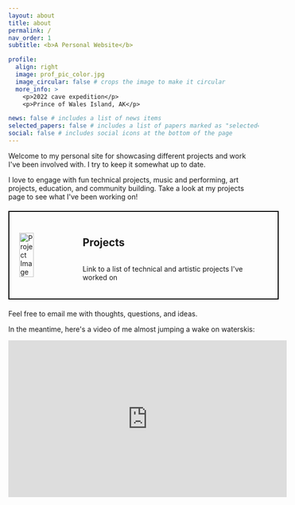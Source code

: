 ```yaml
---
layout: about
title: about
permalink: /
nav_order: 1
subtitle: <b>A Personal Website</b>

profile:
  align: right
  image: prof_pic_color.jpg
  image_circular: false # crops the image to make it circular
  more_info: >
    <p>2022 cave expedition</p>
    <p>Prince of Wales Island, AK</p>

news: false # includes a list of news items
selected_papers: false # includes a list of papers marked as "selected={true}"
social: false # includes social icons at the bottom of the page
---
```


Welcome to my personal site for showcasing different projects and work I've been involved with. I try to keep it somewhat up to date.

I love to engage with fun technical projects, music and performing, art projects, education, and community building. Take a look at my projects page to see what I've been working on!

<!-- Add your box link with photo and side-by-side text here -->
<div class="clickable-box" style="border: 2px solid #000; width: 500px; display: flex; align-items: center; padding: 20px; margin: 20px auto;">
  <a href="/projects/" style="text-decoration: none; color: inherit; display: flex; align-items: center; width: 100%;">
    <img src="{{ 'assets/img/chip_manifold/img_0098.jpg' }}" alt="Project Image" style="width: 25%; height: auto;">
    <div style="margin-left: 10px; display: flex; flex-direction: column; text-align: left; justify-content: center;">
      <h2>Projects</h2>
      <p>Link to a list of technical and artistic projects I've worked on</p>
    </div>
  </a>
</div>

Feel free to email me with thoughts, questions, and ideas.

In the meantime, here's a video of me almost jumping a wake on waterskis:

<iframe width="560" height="315" src="https://www.youtube.com/embed/vtW8IK8OhrQ?si=20MKNpozV0iJmtlr" title="YouTube video player" frameborder="0" allow="accelerometer; autoplay; clipboard-write; encrypted-media; gyroscope; picture-in-picture; web-share" referrerpolicy="strict-origin-when-cross-origin" allowfullscreen></iframe>
